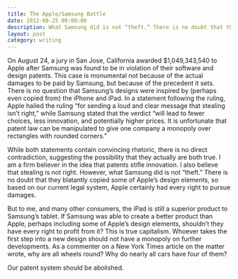 ```yaml
---
title: The Apple/Samsung Battle
date: 2012-08-25 00:00:00
description: What Samsung did is not “theft.” There is no doubt that they blatantly copied some of Apple’s design elements, so based on our current legal system, Apple certainly had every right to pursue damages.
layout: post
category: writing
---
```


On August 24, a jury in San Jose, California awarded $1,049,343,540 to Apple after Samsung was found to be in violation of their software and design patents. This case is monumental not because of the actual damages to be paid by Samsung, but because of the precedent it sets. There is no question that Samsung’s designs were inspired by (perhaps even copied from) the iPhone and iPad. In a statement following the ruling, Apple hailed the ruling “for sending a loud and clear message that stealing isn’t right,” while Samsung stated that the verdict “will lead to fewer choices, less innovation, and potentially higher prices. It is unfortunate that patent law can be manipulated to give one company a monopoly over rectangles with rounded corners.”

While both statements contain convincing rhetoric, there is no direct contradiction, suggesting the possibility that they actually are both true. I am a firm believer in the idea that patents stifle innovation. I also believe that stealing is not right. However, what Samsung did is not “theft.” There is no doubt that they blatantly copied some of Apple’s design elements, so based on our current legal system, Apple certainly had every right to pursue damages.

But to me, and many other consumers, the iPad is still a superior product to Samsung’s tablet. If Samsung was able to create a better product than Apple, perhaps including some of Apple’s design elements, shouldn’t they have every right to profit from it? This is true capitalism. Whoever takes the first step into a new design should not have a monopoly on further developments. As a commenter on a New York Times article on the matter wrote, why are all wheels round? Why do nearly all cars have four of them?

Our patent system should be abolished.
